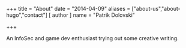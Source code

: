 +++
title = "About"
date = "2014-04-09"
aliases = ["about-us","about-hugo","contact"]
[ author ]
  name = "Patrik Dolovski"

+++

An InfoSec and game dev enthusiast trying out some creative writing.

